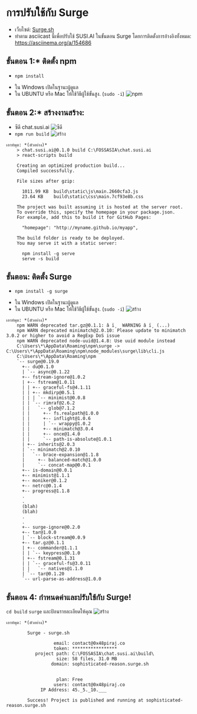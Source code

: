# การปรับใช้กับ Surge

* เว็บไซต์: [Surge.sh](https://surge.sh/)
* ทำตาม asciicast นี้เพื่อปรับใช้ SUSI.AI ในขั้นตอน Surge โดยการติดตั้งการอ้างอิงทั้งหมด: https://asciinema.org/a/154686

## ขั้นตอน 1:* **ติดตั้ง npm**

* `npm install` 
 - ใน Windows เปิดในฐานะผู้ดูแล
 - ใน UBUNTU หรือ Mac ให้ใช้วิธีผู้ใช้ขั้นสูง. (`sudo -i`)
![npm](./img/npmistall.png)

## ขั้นตอน 2:* **สร้างงานสร้าง:**

* ซีดี chat.susi.ai
![ซีดี](./img/cd.png)
* `npm run build`
![สร้าง](./img/surge.png)

```
เอาท์พุต: *(ตัวอย่าง)*
    > chat.susi.ai@0.1.0 build C:\FOSSASIA\chat.susi.ai
    > react-scripts build
    
    Creating an optimized production build...
    Compiled successfully.
    
    File sizes after gzip:
    
      1011.99 KB  build\static\js\main.2660cfa3.js
      23.64 KB    build\static\css\main.7cf93e8b.css
    
    The project was built assuming it is hosted at the server root.
    To override this, specify the homepage in your package.json.
    For example, add this to build it for GitHub Pages:
    
      "homepage": "http://myname.github.io/myapp",
    
    The build folder is ready to be deployed.
    You may serve it with a static server:
    
      npm install -g serve
      serve -s build
```     

## ขั้นตอน: ติดตั้ง Surge

* `npm install -g surge`
 - ใน Windows เปิดในฐานะผู้ดูแล
 - ใน UBUNTU หรือ Mac ให้ใช้วิธีผู้ใช้ขั้นสูง. (`sudo -i`) 
![สร้าง](./img/npm_install_surge.png)


```
เอาท์พุต: *(ตัวอย่าง)*
    npm WARN deprecated tar.gz@0.1.1: â ï¸  WARNING â ï¸ (...)
    npm WARN deprecated minimatch@2.0.10: Please update to minimatch 3.0.2 or higher to avoid a RegExp DoS issue
    npm WARN deprecated node-uuid@1.4.8: Use uuid module instead
    C:\Users\*\AppData\Roaming\npm\surge -> C:\Users\*\AppData\Roaming\npm\node_modules\surge\lib\cli.js
    C:\Users\*\AppData\Roaming\npm
    `-- surge@0.19.0
      +-- du@0.1.0
      | `-- async@0.1.22
      +-- fstream-ignore@1.0.2
      | +-- fstream@1.0.11
      | | +-- graceful-fs@4.1.11
      | | +-- mkdirp@0.5.1
      | | | `-- minimist@0.0.8
      | | `-- rimraf@2.6.2
      | |   `-- glob@7.1.2
      | |     +-- fs.realpath@1.0.0
      | |     +-- inflight@1.0.6
      | |     | `-- wrappy@1.0.2
      | |     +-- minimatch@3.0.4
      | |     +-- once@1.4.0
      | |     `-- path-is-absolute@1.0.1
      | +-- inherits@2.0.3
      | `-- minimatch@2.0.10
      |   `-- brace-expansion@1.1.8
      |     +-- balanced-match@1.0.0
      |     `-- concat-map@0.0.1
      +-- is-domain@0.0.1
      +-- minimist@1.1.1
      +-- moniker@0.1.2
      +-- netrc@0.1.4
      +-- progress@1.1.8
      .
      .
      (blah)
      (blah)
      .
      .
      +-- surge-ignore@0.2.0
      +-- tar@1.0.0
      | `-- block-stream@0.0.9
      +-- tar.gz@0.1.1
      | +-- commander@1.1.1
      | | `-- keypress@0.1.0
      | +-- fstream@0.1.31
      | | `-- graceful-fs@3.0.11
      | |   `-- natives@1.1.0
      | `-- tar@0.1.20
      `-- url-parse-as-address@1.0.0
```

## ขั้นตอน 4: กำหนดค่าและปรับใช้กับ Surge!

`cd build`
`surge`
และป้อนรายละเอียดให้คุณ
![สร้าง](./img/sursh.png)

```
เอาท์พุต: *(ตัวอย่าง)*
    
        Surge - surge.sh
    
                  email: contact@0x48piraj.co
                  token: *****************
           project path: C:\FOSSASIA\chat.susi.ai\build\
                   size: 58 files, 31.0 MB
                 domain: sophisticated-reason.surge.sh
    
    
                   plan: Free
                  users: contact@0x48piraj.co
             IP Address: 45._5._10.___
    
        Success! Project is published and running at sophisticated-reason.surge.sh
```
